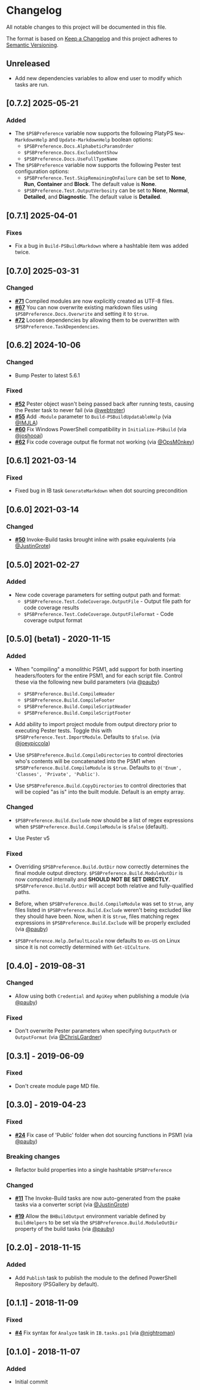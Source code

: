# Changelog

All notable changes to this project will be documented in this file.

The format is based on [Keep a Changelog](http://keepachangelog.com/)
and this project adheres to [Semantic Versioning](http://semver.org/).

## Unreleased

- Add new dependencies variables to allow end user to modify which tasks are
  run.

## [0.7.2] 2025-05-21

### Added

- The `$PSBPreference` variable now supports the following PlatyPS
  `New-MarkdownHelp` and `Update-MarkdownHelp` boolean options:
  - `$PSBPreference.Docs.AlphabeticParamsOrder`
  - `$PSBPreference.Docs.ExcludeDontShow`
  - `$PSBPreference.Docs.UseFullTypeName`
- The `$PSBPreference` variable now supports the following Pester test
  configuration options:
  - `$PSBPreference.Test.SkipRemainingOnFailure` can be set to **None**,
    **Run**, **Container** and **Block**. The default value is **None**.
  - `$PSBPreference.Test.OutputVerbosity` can be set to **None**, **Normal**,
    **Detailed**, and **Diagnostic**. The default value is **Detailed**.

## [0.7.1] 2025-04-01

### Fixes

- Fix a bug in `Build-PSBuildMarkdown` where a hashtable item was added twice.

## [0.7.0] 2025-03-31

### Changed

- [**#71**](https://github.com/psake/PowerShellBuild/pull/71) Compiled modules
  are now explicitly created as UTF-8 files.
- [**#67**](https://github.com/psake/PowerShellBuild/pull/67) You can now
  overwrite existing markdown files using `$PSBPreference.Docs.Overwrite` and
  setting it to `$true`.
- [**#72**](https://github.com/psake/PowerShellBuild/pull/72) Loosen
  dependencies by allowing them to be overwritten with
  `$PSBPreference.TaskDependencies`.

## [0.6.2] 2024-10-06

### Changed

- Bump Pester to latest 5.6.1

### Fixed

- [**#52**](https://github.com/psake/PowerShellBuild/pull/52) Pester object
  wasn't being passed back after running tests, causing the Pester task to never
  fail (via [@webtroter](https://github.com/webtroter))
- [**#55**](https://github.com/psake/PowerShellBuild/pull/55) Add `-Module`
  parameter to `Build-PSBuildUpdatableHelp` (via
  [@IMJLA](https://github.com/IMJLA))
- [**#60**](https://github.com/psake/PowerShellBuild/pull/60) Fix Windows
  PowerShell compatibility in `Initialize-PSBuild` (via
  [@joshooaj](https://github.com/joshooaj))
- [**#62**](https://github.com/psake/PowerShellBuild/pull/62) Fix code coverage
  output fle format not working (via
  [@OpsM0nkey](https://github.com/OpsM0nkey))

## [0.6.1] 2021-03-14

### Fixed

- Fixed bug in IB task `GenerateMarkdown` when dot sourcing precondition

## [0.6.0] 2021-03-14

### Changed

- [**#50**](https://github.com/psake/PowerShellBuild/pull/50) Invoke-Build tasks
  brought inline with psake equivalents (via
  [@JustinGrote](https://github.com/JustinGrote))

## [0.5.0] 2021-02-27

### Added

- New code coverage parameters for setting output path and format:
  - `$PSBPreference.Test.CodeCoverage.OutputFile` - Output file path for code
    coverage results
  - `$PSBPreference.Test.CodeCoverage.OutputFileFormat` - Code coverage output
    format

## [0.5.0] (beta1) - 2020-11-15

### Added

- When "compiling" a monolithic PSM1, add support for both inserting
  headers/footers for the entire PSM1, and for each script file. Control these
  via the following new build parameters (via
  [@pauby](https://github.com/pauby))
  - `$PSBPreference.Build.CompileHeader`
  - `$PSBPreference.Build.CompileFooter`
  - `$PSBPreference.Build.CompileScriptHeader`
  - `$PSBPreference.Build.CompileScriptFooter`

- Add ability to import project module from output directory prior to executing
  Pester tests. Toggle this with `$PSBPreference.Test.ImportModule`. Defaults to
  `$false`. (via [@joeypiccola](https://github.com/joeypiccola))

- Use `$PSBPreference.Build.CompileDirectories` to control directories who's
  contents will be concatenated into the PSM1 when
  `$PSBPreference.Build.CompileModule` is `$true`. Defaults to
  `@('Enum', 'Classes', 'Private', 'Public')`.
- Use `$PSBPreference.Build.CopyDirectories` to control directories that will be
  copied "as is" into the built module. Default is an empty array.

### Changed

- `$PSBPreference.Build.Exclude` now should be a list of regex expressions when
  `$PSBPreference.Build.CompileModule` is `$false` (default).

- Use Pester v5

### Fixed

- Overriding `$PSBPreference.Build.OutDir` now correctly determines the final
  module output directory. `$PSBPreference.Build.ModuleOutDir` is now computed
  internally and **SHOULD NOT BE SET DIRECTLY**. `$PSBPreference.Build.OutDir`
  will accept both relative and fully-qualified paths.

- Before, when `$PSBPreference.Build.CompileModule` was set to `$true`, any
  files listed in `$PSBPreference.Build.Exclude` weren't being excluded like
  they should have been. Now, when it is `$true`, files matching regex
  expressions in `$PSBPreference.Build.Exclude` will be properly excluded (via
  [@pauby](https://github.com/pauby))

- `$PSBPreference.Help.DefaultLocale` now defaults to `en-US` on Linux since it
  is not correctly determined with `Get-UICulture`.

## [0.4.0] - 2019-08-31

### Changed

- Allow using both `Credential` and `ApiKey` when publishing a module (via
  [@pauby](https://github.com/pauby))

### Fixed

- Don't overwrite Pester parameters when specifying `OutputPath` or
  `OutputFormat` (via [@ChrisLGardner](https://github.com/ChrisLGardner))

## [0.3.1] - 2019-06-09

### Fixed

- Don't create module page MD file.

## [0.3.0] - 2019-04-23

### Fixed

- [**#24**](https://github.com/psake/PowerShellBuild/pull/24) Fix case of
  'Public' folder when dot sourcing functions in PSM1 (via
  [@pauby](https://github.com/pauby))

### Breaking changes

- Refactor build properties into a single hashtable `$PSBPreference`

### Changed

- [**#11**](https://github.com/psake/PowerShellBuild/pull/11) The Invoke-Build
  tasks are now auto-generated from the psake tasks via a converter script (via
  [@JustinGrote](https://github.com/JustinGrote))

- [**#19**](https://github.com/psake/PowerShellBuild/pull/19) Allow the
  `BHBuildOutput` environment variable defined by `BuildHelpers` to be set via
  the `$PSBPreference.Build.ModuleOutDir` property of the build tasks (via
  [@pauby](https://github.com/pauby))

## [0.2.0] - 2018-11-15

### Added

- Add `Publish` task to publish the module to the defined PowerShell Repository
  (PSGallery by default).

## [0.1.1] - 2018-11-09

### Fixed

- [**#4**](https://github.com/psake/PowerShellBuild/pull/4) Fix syntax for
  `Analyze` task in `IB.tasks.ps1` (via
  [@nightroman](https://github.com/nightroman))

## [0.1.0] - 2018-11-07

### Added

- Initial commit

<!--spell-checker:ignore IMJLA webtroter joshooaj pauby joeypiccola nightroman -->
